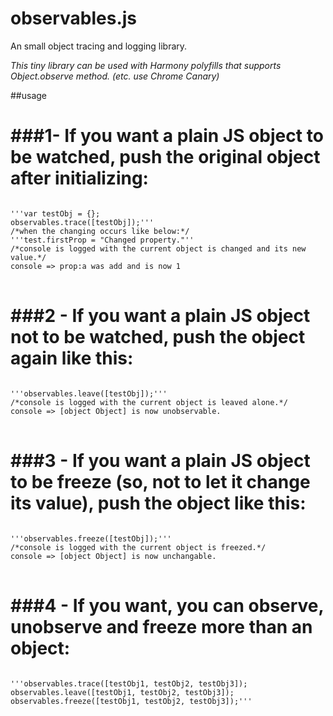 observables.js
==============

An small object tracing and logging library.

<i>This tiny library can be used with Harmony polyfills that supports Object.observe method. (etc. use Chrome Canary)</i>

##usage

###1- If you want a plain JS object to be watched, push the original object after initializing:
==============
<pre lang="javascript">
<code>
'''var testObj = {};
observables.trace([testObj]);'''
/*when the changing occurs like below:*/
'''test.firstProp = "Changed property."''
/*console is logged with the current object is changed and its new value.*/
console => prop:a was add and is now 1
</code>
</pre>

###2 - If you want a plain JS object not to be watched, push the object again like this:
==============
<pre lang="javascript">
<code>
'''observables.leave([testObj]);'''
/*console is logged with the current object is leaved alone.*/
console => [object Object] is now unobservable.
</code>
</pre>

###3 - If you want a plain JS object to be freeze (so, not to let it change its value), push the object like this:
==============
<pre lang="javascript">
<code>
'''observables.freeze([testObj]);'''
/*console is logged with the current object is freezed.*/
console => [object Object] is now unchangable.
</code>
</pre>

###4 - If you want, you can observe, unobserve and freeze more than an object:
==============
<pre lang="javascript">
<code>
'''observables.trace([testObj1, testObj2, testObj3]);
observables.leave([testObj1, testObj2, testObj3]);
observables.freeze([testObj1, testObj2, testObj3]);'''
</code>
</pre>